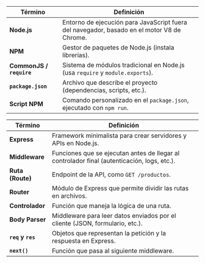 | Término                   | Definición                                                                                 |
| ------------------------- | ------------------------------------------------------------------------------------------ |
| **Node.js**               | Entorno de ejecución para JavaScript fuera del navegador, basado en el motor V8 de Chrome. |
| **NPM**                   | Gestor de paquetes de Node.js (instala librerías).                                         |
| **CommonJS / `require`**  | Sistema de módulos tradicional en Node.js (usa `require` y `module.exports`).              |
| **`package.json`**        | Archivo que describe el proyecto (dependencias, scripts, etc.).                            |
| **Script NPM**            | Comando personalizado en el `package.json`, ejecutado con `npm run`.                       |


| Término           | Definición                                                                                  |
| ----------------- | ------------------------------------------------------------------------------------------- |
| **Express**       | Framework minimalista para crear servidores y APIs en Node.js.                              |
| **Middleware**    | Funciones que se ejecutan antes de llegar al controlador final (autenticación, logs, etc.). |
| **Ruta (Route)**  | Endpoint de la API, como `GET /productos`.                                                  |
| **Router**        | Módulo de Express que permite dividir las rutas en archivos.                                |
| **Controlador**   | Función que maneja la lógica de una ruta.                                                   |
| **Body Parser**   | Middleware para leer datos enviados por el cliente (JSON, formulario, etc.).                |
| **`req` y `res`** | Objetos que representan la petición y la respuesta en Express.                              |
| **`next()`**      | Función que pasa al siguiente middleware.                                                   |
